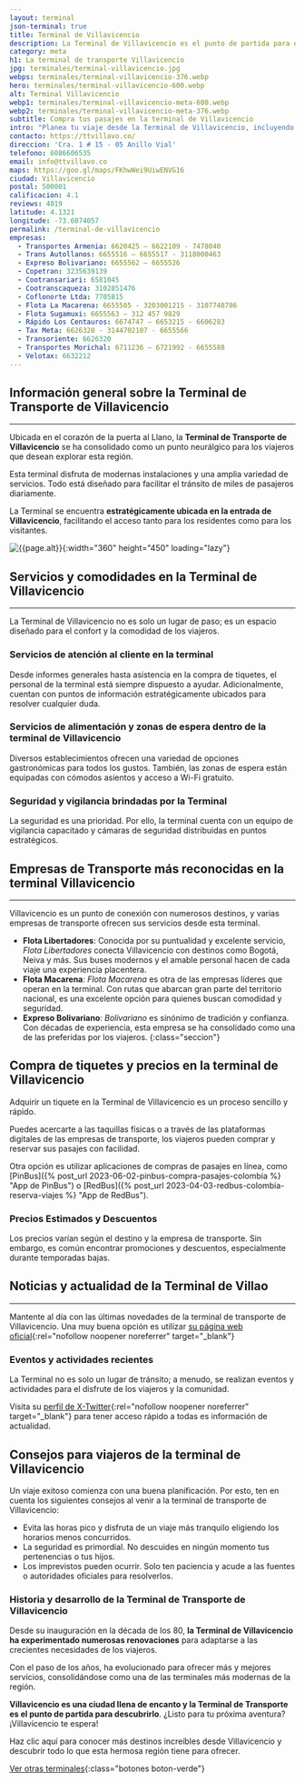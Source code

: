 ```yaml
---
layout: terminal
json-terminal: true
title: Terminal de Villavicencio
description: La Terminal de Villavicencio es el punto de partida para explorar una de las regiones más hermosas de Colombia. ¡Conócelo! Te damos todos sus datos
category: meta
h1: La terminal de transporte Villavicencio
jpg: terminales/terminal-villavicencio.jpg
webps: terminales/terminal-villavicencio-376.webp
hero: terminales/terminal-villavicencio-600.webp
alt: Terminal Villavicencio
webp1: terminales/terminal-villavicencio-meta-600.webp
webp2: terminales/terminal-villavicencio-meta-376.webp
subtitle: Compra tus pasajes en la terminal de Villavicencio
intro: "Planea tu viaje desde la Terminal de Villavicencio, incluyendo horarios de autobuses, tarifas, conexiones de transporte y mucho más."
contacto: https://ttvillavo.co/
direccion: 'Cra. 1 # 15 - 05 Anillo Vial'
telefono: 6086606535
email: info@ttvillavo.co
maps: https://goo.gl/maps/FKhwWei9UiwENVG16
ciudad: Villavicencio
postal: 500001
calificacion: 4.1
reviews: 4019
latitude: 4.1321
longitude: -73.6074057
permalink: /terminal-de-villavicencio
empresas:
  - Transportes Armenia: 6620425 – 6622109 - 7478040
  - Trans Autollanos: 6655516 – 6655517 - 3118000463
  - Expreso Bolivariano: 6655562 – 6655526
  - Copetran: 3235639139
  - Cootransariari: 6581045
  - Cootranscaqueza: 3102851476
  - Coflonorte Ltda: 7705815
  - Flota La Macarena: 6655505 - 3203001215 - 3107748786
  - Flota Sugamuxi: 6655563 – 312 457 9829
  - Rápido Los Centauros: 6674747 – 6653215 - 6606283
  - Tax Meta: 6626320 - 3144702107 - 6655566
  - Transoriente: 6626320
  - Transportes Morichal: 6711236 – 6721992 - 6655588
  - Velotax: 6632212
---
```


## Información general sobre la Terminal de Transporte de Villavicencio

----

Ubicada en el corazón de la puerta al Llano, la **Terminal de Transporte de Villavicencio** se ha consolidado como un punto neurálgico para los viajeros que desean explorar esta región.

Esta terminal disfruta de modernas instalaciones y una amplia variedad de servicios. Todo está diseñado para facilitar el tránsito de miles de pasajeros diariamente.

La Terminal se encuentra **estratégicamente ubicada en la entrada de Villavicencio**, facilitando el acceso tanto para los residentes como para los visitantes.

![{{page.alt}}]({{site.baseurl}}/img/{{page.webp2}} "Terminal transporte {{ciudad}}"){:width="360" height="450" loading="lazy"}

## Servicios y comodidades en la Terminal de Villavicencio

----

La Terminal de Villavicencio no es solo un lugar de paso; es un espacio diseñado para el confort y la comodidad de los viajeros.

### Servicios de atención al cliente en la terminal

Desde informes generales hasta asistencia en la compra de tiquetes, el personal de la terminal está siempre dispuesto a ayudar. Adicionalmente, cuentan con puntos de información estratégicamente ubicados para resolver cualquier duda.

### Servicios de alimentación y zonas de espera dentro de la terminal de Villavicencio

Diversos establecimientos ofrecen una variedad de opciones gastronómicas para todos los gustos. También, las zonas de espera están equipadas con cómodos asientos y acceso a Wi-Fi gratuito.

### Seguridad y vigilancia brindadas por la Terminal

La seguridad es una prioridad. Por ello, la terminal cuenta con un equipo de vigilancia capacitado y cámaras de seguridad distribuidas en puntos estratégicos.

## Empresas de Transporte más reconocidas en la terminal Villavicencio

----

Villavicencio es un punto de conexión con numerosos destinos, y varias empresas de transporte ofrecen sus servicios desde esta terminal.

* **Flota Libertadores**: Conocida por su puntualidad y excelente servicio, *Flota Libertadores* conecta Villavicencio con destinos como Bogotá, Neiva y más. Sus buses modernos y el amable personal hacen de cada viaje una experiencia placentera.
* **Flota Macarena**: *Flota Macarena* es otra de las empresas líderes que operan en la terminal. Con rutas que abarcan gran parte del territorio nacional, es una excelente opción para quienes buscan comodidad y seguridad.
* **Expreso Bolivariano**: *Bolivariano* es sinónimo de tradición y confianza. Con décadas de experiencia, esta empresa se ha consolidado como una de las preferidas por los viajeros.
{:class="seccion"}

## Compra de tiquetes y precios en la terminal de Villavicencio

Adquirir un tiquete en la Terminal de Villavicencio es un proceso sencillo y rápido.

Puedes acercarte a las taquillas físicas o a través de las plataformas digitales de las empresas de transporte, los viajeros pueden comprar y reservar sus pasajes con facilidad.

Otra opción es utilizar aplicaciones de compras de pasajes en línea, como [PinBus]({% post_url 2023-06-02-pinbus-compra-pasajes-colombia %} "App de PinBus") o [RedBus]({% post_url 2023-04-03-redbus-colombia-reserva-viajes %} "App de RedBus").

### Precios Estimados y Descuentos

Los precios varían según el destino y la empresa de transporte. Sin embargo, es común encontrar promociones y descuentos, especialmente durante temporadas bajas.

## Noticias y actualidad de la Terminal de Villao

----

Mantente al día con las últimas novedades de la terminal de transporte de Villavicencio. Una muy buena opción es utilizar [su página web oficial]({{page.contacto}}){:rel="nofollow noopener noreferrer" target="_blank"}

### Eventos y actividades recientes

La Terminal no es solo un lugar de tránsito; a menudo, se realizan eventos y actividades para el disfrute de los viajeros y la comunidad.

Visita su [perfil de X-Twitter](https://twitter.com/TTVillavo){:rel="nofollow noopener noreferrer" target="_blank"} para tener acceso rápido a todas es información de actualidad.

## Consejos para viajeros de la terminal de Villavicencio

Un viaje exitoso comienza con una buena planificación. Por esto, ten en cuenta los siguientes consejos al venir a la terminal de transporte de Villavicencio:

* Evita las horas pico y disfruta de un viaje más tranquilo eligiendo los horarios menos concurridos.
* La seguridad es primordial. No descuides en ningún momento tus pertenencias o tus hijos.
* Los imprevistos pueden ocurrir. Solo ten paciencia y acude a las fuentes o autoridades oficiales para resolverlos.

### Historia y desarrollo de la Terminal de Transporte de Villavicencio

Desde su inauguración en la década de los 80, **la Terminal de Villavicencio ha experimentado numerosas renovaciones** para adaptarse a las crecientes necesidades de los viajeros.

Con el paso de los años, ha evolucionado para ofrecer más y mejores servicios, consolidándose como una de las terminales más modernas de la región.

**Villavicencio es una ciudad llena de encanto y la Terminal de Transporte es el punto de partida para descubrirlo**. ¿Listo para tu próxima aventura? ¡Villavicencio te espera!

Haz clic aquí para conocer más destinos increíbles desde Villavicencio y descubrir todo lo que esta hermosa región tiene para ofrecer.

[Ver otras terminales](/terminales-de-colombia){:class="botones boton-verde"}
